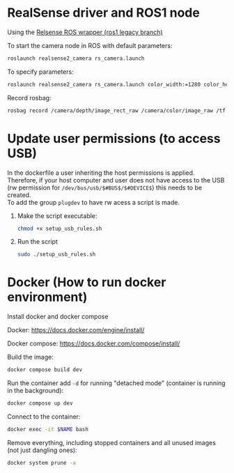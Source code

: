 # RealSense driver and ROS1 node

Using the [Relsense ROS wrapper (ros1 legacy branch)](https://github.com/IntelRealSense/realsense-ros/tree/ros1-legacy)

To start the camera node in ROS with default parameters:
```bash
roslaunch realsense2_camera rs_camera.launch
```

To specify parameters:
```bash
roslaunch realsense2_camera rs_camera.launch color_width:=1280 color_height:=720 color_fps:=30 depth_width:=1280 depth_height:=720 depth_fps:=30 align_depth:=true
```

Record rosbag:
```bash
rosbag record /camera/depth/image_rect_raw /camera/color/image_raw /tf /tf_static
```

# Update user permissions (to access USB)
In the dockerfile a user inheriting the host permissions is applied. <br>
Therefore, if your host computer and user does not have access to the USB (rw permission for `/dev/bus/usb/$#BUS$/$#DEVICE$`) this needs to be created. <br>
To add the group `plugdev` to have rw acess a script is made.
1. Make the script executable:
    ```bash
    chmod +x setup_usb_rules.sh
    ```
1. Run the script
    ```bash
    sudo ./setup_usb_rules.sh
    ```

# Docker (How to run docker environment)

Install docker and docker compose

Docker:
https://docs.docker.com/engine/install/

Docker compose:
https://docs.docker.com/compose/install/

Build the image:
```bash
docker compose build dev
```

Run the container add `-d` for running "detached mode" (container is running in the background):
```bash
docker compose up dev
```

Connect to the container:
```bash
docker exec -it $NAME bash
```

Remove everything, including stopped containers and all unused images (not just dangling ones):
```bash
docker system prune -a
```